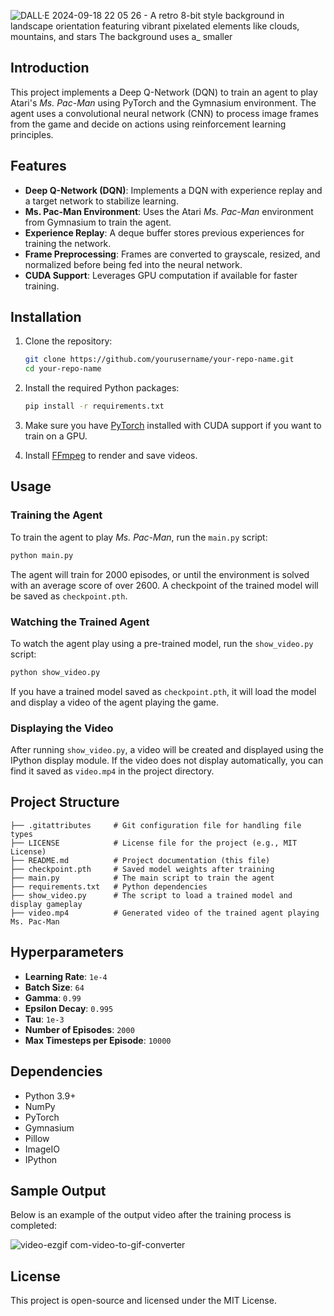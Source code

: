 
![DALL·E 2024-09-18 22 05 26 - A retro 8-bit style background in landscape orientation featuring vibrant pixelated elements like clouds, mountains, and stars  The background uses a_ smaller](https://github.com/user-attachments/assets/15736ac3-7ab5-4224-b0bb-f3bb4ac789c7)

## Introduction

This project implements a Deep Q-Network (DQN) to train an agent to play Atari's *Ms. Pac-Man* using PyTorch and the Gymnasium environment. The agent uses a convolutional neural network (CNN) to process image frames from the game and decide on actions using reinforcement learning principles.

## Features

- **Deep Q-Network (DQN)**: Implements a DQN with experience replay and a target network to stabilize learning.
- **Ms. Pac-Man Environment**: Uses the Atari *Ms. Pac-Man* environment from Gymnasium to train the agent.
- **Experience Replay**: A deque buffer stores previous experiences for training the network.
- **Frame Preprocessing**: Frames are converted to grayscale, resized, and normalized before being fed into the neural network.
- **CUDA Support**: Leverages GPU computation if available for faster training.

## Installation

1. Clone the repository:

    ```bash
    git clone https://github.com/yourusername/your-repo-name.git
    cd your-repo-name
    ```

2. Install the required Python packages:

    ```bash
    pip install -r requirements.txt
    ```

3. Make sure you have [PyTorch](https://pytorch.org/get-started/locally/) installed with CUDA support if you want to train on a GPU.

4. Install [FFmpeg](https://ffmpeg.org/) to render and save videos.

## Usage

### Training the Agent

To train the agent to play *Ms. Pac-Man*, run the `main.py` script:

```bash
python main.py
```

The agent will train for 2000 episodes, or until the environment is solved with an average score of over 2600. A checkpoint of the trained model will be saved as `checkpoint.pth`.


### Watching the Trained Agent

To watch the agent play using a pre-trained model, run the `show_video.py` script:

```bash
python show_video.py
```

If you have a trained model saved as `checkpoint.pth`, it will load the model and display a video of the agent playing the game.

### Displaying the Video

After running `show_video.py`, a video will be created and displayed using the IPython display module. If the video does not display automatically, you can find it saved as `video.mp4` in the project directory.

## Project Structure

```
├── .gitattributes     # Git configuration file for handling file types
├── LICENSE            # License file for the project (e.g., MIT License)
├── README.md          # Project documentation (this file)
├── checkpoint.pth     # Saved model weights after training
├── main.py            # The main script to train the agent
├── requirements.txt   # Python dependencies
├── show_video.py      # The script to load a trained model and display gameplay
├── video.mp4          # Generated video of the trained agent playing Ms. Pac-Man
```

## Hyperparameters

- **Learning Rate**: `1e-4`
- **Batch Size**: `64`
- **Gamma**: `0.99`
- **Epsilon Decay**: `0.995`
- **Tau**: `1e-3`
- **Number of Episodes**: `2000`
- **Max Timesteps per Episode**: `10000`

## Dependencies

- Python 3.9+
- NumPy
- PyTorch
- Gymnasium
- Pillow
- ImageIO
- IPython

## Sample Output

Below is an example of the output video after the training process is completed:



![video-ezgif com-video-to-gif-converter](https://github.com/user-attachments/assets/6b06d194-379a-4649-a786-8035ead92a01)




## License

This project is open-source and licensed under the MIT License.
